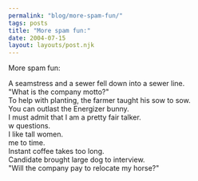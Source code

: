 ```yaml
---
permalink: "blog/more-spam-fun/"
tags: posts
title: "More spam fun:"
date: 2004-07-15
layout: layouts/post.njk
---
```


More spam fun:

A seamstress and a sewer fell down into a sewer line.  
"What is the company motto?"  
To help with planting, the farmer taught his sow to sow.  
You can outlast the Energizer bunny.  
I must admit that I am a pretty fair talker.  
w questions.  
I like tall women.  
me to time.  
Instant coffee takes too long.  
Candidate brought large dog to interview.  
"Will the company pay to relocate my horse?"